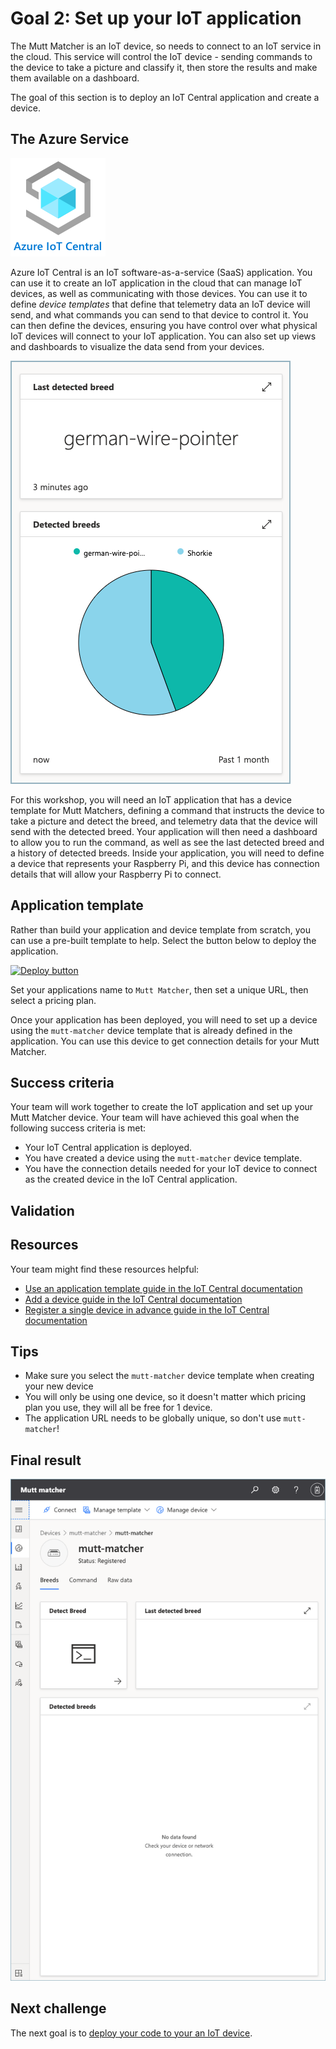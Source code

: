 # Goal 2: Set up your IoT application

The Mutt Matcher is an IoT device, so needs to connect to an IoT service in the cloud. This service will control the IoT device - sending commands to the device to take a picture and classify it, then store the results and make them available on a dashboard.

The goal of this section is to deploy an IoT Central application and create a device.

## The Azure Service

[![The IoT Cental logo](./images/azure-iot-central-logo.png)](https://azure.microsoft.com/services/iot-central/?WT.mc_id=academic-36256-jabenn)

Azure IoT Central is an IoT software-as-a-service (SaaS) application. You can use it to create an IoT application in the cloud that can manage IoT devices, as well as communicating with those devices. You can use it to define *device templates* that define that telemetry data an IoT device will send, and what commands you can send to that device to control it. You can then define the devices, ensuring you have control over what physical IoT devices will connect to your IoT application. You can also set up views and dashboards to visualize the data send from your devices.

![An application dashboard showing the last detected breed as a German wirehaired pointer, as well as a pie chart of detected breeds](./images/iot-central-dashboard.png)

For this workshop, you will need an IoT application that has a device template for Mutt Matchers, defining a command that instructs the device to take a picture and detect the breed, and telemetry data that the device will send with the detected breed. Your application will then need a dashboard to allow you to run the command, as well as see the last detected breed and a history of detected breeds. Inside your application, you will need to define a device that represents your Raspberry Pi, and this device has connection details that will allow your Raspberry Pi to connect.

## Application template

Rather than build your application and device template from scratch, you can use a pre-built template to help. Select the button below to deploy the application.

[![Deploy button](https://img.shields.io/badge/Deploy_the_IoT_Central_application-0078D4?style=for-the-badge&logo=microsoftazure)](https://aka.ms/mutt-matcher-iot-central-app)

Set your applications name to `Mutt Matcher`, then set a unique URL, then select a pricing plan.

Once your application has been deployed, you will need to set up a device using the `mutt-matcher` device template that is already defined in the application. You can use this device to get connection details for your Mutt Matcher.

## Success criteria

Your team will work together to create the IoT application and set up your Mutt Matcher device. Your team will have achieved this goal when the following success criteria is met:

- Your IoT Central application is deployed.
- You have created a device using the `mutt-matcher` device template.
- You have the connection details needed for your IoT device to connect as the created device in the IoT Central application.

## Validation



## Resources

Your team might find these resources helpful:

- [Use an application template guide in the IoT Central documentation](https://docs.microsoft.com/azure/iot-central/core/howto-create-iot-central-application?WT.mc_id=academic-36256-jabenn#use-an-application-template)
- [Add a device guide in the IoT Central documentation](https://docs.microsoft.com/azure/iot-central/core/howto-manage-devices-individually?WT.mc_id=academic-36256-jabenn#add-a-device)
- [Register a single device in advance guide in the IoT Central documentation](https://docs.microsoft.com/azure/iot-central/core/concepts-get-connected?WT.mc_id=academic-36256-jabenn#register-a-single-device-in-advance)

## Tips

- Make sure you select the `mutt-matcher` device template when creating your new device
- You will only be using one device, so it doesn't matter which pricing plan you use, they will all be free for 1 device.
- The application URL needs to be globally unique, so don't use `mutt-matcher`!

## Final result

![A mutt matcher device in IoT Central with no data](./images/mutt-matcher-device-new.png)

## Next challenge

The next goal is to [deploy your code to your an IoT device](./deploy-device-code.md).
